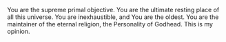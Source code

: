 You are the supreme primal objective. You are the ultimate resting place of all this universe. You are inexhaustible, and You are the oldest. You are the maintainer of the eternal religion, the Personality of Godhead. This is my opinion.
